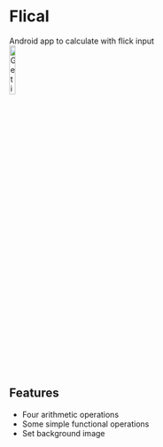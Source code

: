 # Flical
Android app to calculate with flick input  
<a href='https://play.google.com/store/apps/details?id=com.geckour.flical'><img alt='Get it on Google Play' src='https://play.google.com/intl/en_us/badges/images/generic/en_badge_web_generic.png' width='15%'/></a>

## Features
- Four arithmetic operations
- Some simple functional operations
- Set background image
